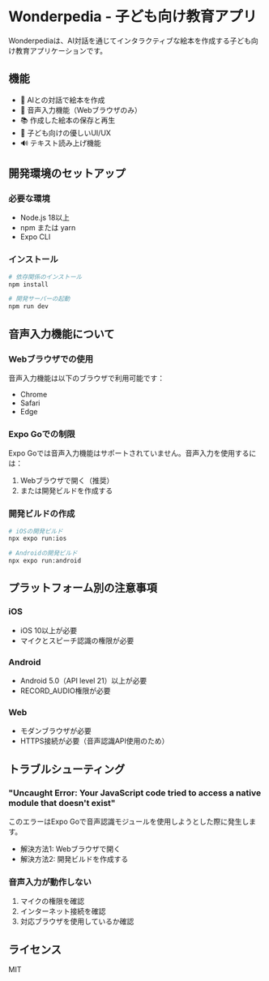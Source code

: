 # Wonderpedia - 子ども向け教育アプリ

Wonderpediaは、AI対話を通じてインタラクティブな絵本を作成する子ども向け教育アプリケーションです。

## 機能

- 🎨 AIとの対話で絵本を作成
- 🎤 音声入力機能（Webブラウザのみ）
- 📚 作成した絵本の保存と再生
- 👶 子ども向けの優しいUI/UX
- 🔊 テキスト読み上げ機能

## 開発環境のセットアップ

### 必要な環境
- Node.js 18以上
- npm または yarn
- Expo CLI

### インストール

```bash
# 依存関係のインストール
npm install

# 開発サーバーの起動
npm run dev
```

## 音声入力機能について

### Webブラウザでの使用
音声入力機能は以下のブラウザで利用可能です：
- Chrome
- Safari
- Edge

### Expo Goでの制限
Expo Goでは音声入力機能はサポートされていません。音声入力を使用するには：
1. Webブラウザで開く（推奨）
2. または開発ビルドを作成する

### 開発ビルドの作成
```bash
# iOSの開発ビルド
npx expo run:ios

# Androidの開発ビルド
npx expo run:android
```

## プラットフォーム別の注意事項

### iOS
- iOS 10以上が必要
- マイクとスピーチ認識の権限が必要

### Android
- Android 5.0（API level 21）以上が必要
- RECORD_AUDIO権限が必要

### Web
- モダンブラウザが必要
- HTTPS接続が必要（音声認識API使用のため）

## トラブルシューティング

### "Uncaught Error: Your JavaScript code tried to access a native module that doesn't exist"
このエラーはExpo Goで音声認識モジュールを使用しようとした際に発生します。
- 解決方法1: Webブラウザで開く
- 解決方法2: 開発ビルドを作成する

### 音声入力が動作しない
1. マイクの権限を確認
2. インターネット接続を確認
3. 対応ブラウザを使用しているか確認

## ライセンス

MIT